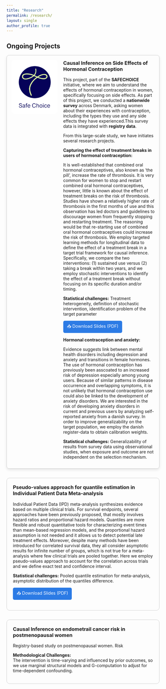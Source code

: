 ```yaml
---
title: "Research"
permalink: /research/
layout: single
author_profile: true
---
```


## Ongoing Projects


<div style="display: flex;
  flex-direction: row; 
  align-items: flex-start; 
  justify-content: space-between; 
  gap: 20px;
  margin-bottom: 30px;
  border: 1px solid #ccc; 
  padding: 15px; 
  border-radius: 8px;
  box-shadow: 0px 4px 10px rgba(0,0,0,0.1);
  max-width: 800px;">

   <!-- RIGHT: Clickable Image -->
  <div style="flex: 1; text-align: right;">
      <img src="/images/Safe Choice logo-v3_blue.jpg" alt=" " style="width: 150px; height: auto; border-radius: 8px;">
  </div>

  <!-- LEFT: Text Content -->
  <div style="flex: 2;">
    <h3 style="margin-top: 0;">Causal Inference on Side Effects of Hormonal Contraception</h3>
    <p>This project, part of the <strong>SAFECHOICE</strong> initiative,  where we aim to understand the effects of hormonal contraception in women, specifically focusing on side effects. 
      As part of this project, we conducted a <strong>nationwide survey</strong> across Denmark, asking women about their experiences with contraception, 
      including the types they use and any side effects they have experienced.This survey data is integrated with <strong>registry data</strong>.</p>
    <p>From this large-scale study, we have initiates several research projects.</p>

 <p><strong>Capturing the effect of treatment breaks in users of hormonal contraception:</strong> <p>
<p>It is well-established that combined oral hormonal contraceptives, also known as ‘the pill’, increase the rate of thrombosis. 
It is very common for women to stop and restart combined oral hormonal contraceptives, however, little is known about the effect of treatment breaks on the risk of thrombosis.
Studies have shown a relatively higher rate of thrombosis in the first months of use and this observation has led doctors and guidelines to discourage women from frequently stopping and restarting treatment. 
The reasoning would be that re-starting use of combined oral hormonal contraceptives could increase the risk of thrombosis.  We employ targeted learning methods for longitudinal data to define 
the effect of a treatment break in a target trial framework for causal inference. Specifically, we compare the two interventions: (1) sustained use versus (2) taking a break within two years,
and we employ stochastic interventions to identify the effect of a treatment break without focusing on its specific duration and/or timing.<p>
 <p><strong> Statistical challenges:</strong>  Treatment heterogeneity, definition of stochastic intervention, identification problem of the target parameter<p>
 <p>
  <a href="/files/2daymeetingAMeddis.pdf" target="_blank" 
     style="display: inline-block; padding: 8px 12px; background-color: #2c7be5; color: white; text-decoration: none; border-radius: 5px;">
    📥 Download Slides (PDF)
  </a>
</p>
  <p><strong> Hormonal contraception and anxiety:</strong> <p>
<p>Evidence suggests link between mental health disorders including depression and anxiety and transitions in female hormones. The use of hormonal contraception has previously been asscoated to 
  an increased risk of depression especially among young users. Because of similar patterns in disease occurrence and overlapping symptoms, 
  it is not unlikely that hormonal contraception use could also be linked to the development of anxiety disorders. 
  We are interested in the risk of developing anxiety disorders in current and previous users by analyzing self-reported anxiety from a danish survey. 
  In order to improve generalizability on the target population, we employ the danish register-data to obtain calibration weights. <p>
   <p><strong> Statistical challenges:</strong>  Generalizability of results from survey data using observational studies, when exposure and outcome are not independent on the selection mechanism.<p>
  </div>  
</div>


<div style="border: 1px solid #ccc; border-radius: 10px; padding: 20px; margin-bottom: 30px;">
<h3 style="margin-top: 0;">Pseudo-values approach for quantile estimation in Individual Patient Data Meta-analysis</h3>
 <p> Individual Patient Data (IPD) meta-analysis synthesizes evidence based on multiple clinical trials.
   For survival endpoints, several approaches have been previously proposed, that mostly involves hazard ratios and proportional hazard models.
   Quantiles are more flexible and robust quantitative tools for characterizing event times than mean-based regression models, and the proportional hazard assumption is not needed and it allows us to detect potential late treatment effects.
   Moreover, despite many methods have been introduced for correlated survival data, they all consider asymptotic results for infinite number of groups, which is not true for a meta-analysis where few clinical trials are pooled together.
   Here we employ pseudo-values approach to account for the correlation across trials and we define exact test and confidence interval. <p>
      <p><strong> Statistical challenges:</strong> Pooled quantile estimation for meta-analysis, asymptotic distribution of the quantiles difference. <p>
      <p>
  <a href="/files/SlideISCB44_AMeddis.pdf" target="_blank" 
     style="display: inline-block; padding: 8px 12px; background-color: #2c7be5; color: white; text-decoration: none; border-radius: 5px;">
    📥 Download Slides (PDF)
  </a>
</p>
</div>

<div style="border: 1px solid #ccc; border-radius: 10px; padding: 20px; margin-bottom: 30px;">

<h3 style="margin-top: 0;">Causal Inference on endometrail cancer risk in postmenopausal women</h3>
<p> Registry-based study on postmenopausal women. Risk <p>

**Methodological Challenges:**  
The intervention is time-varying and influenced by prior outcomes, so we use marginal structural models and G-computation to adjust for time-dependent confounding.

</div>












